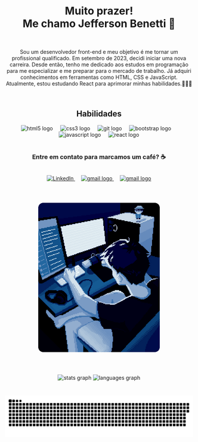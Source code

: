 <h1 align="center">
  Muito prazer!
<br>
  Me chamo Jefferson Benetti 🤵</h1>  
<br>
<p align="center">
  Sou um desenvolvedor front-end e meu objetivo é me tornar um profissional qualificado. Em setembro de 2023, decidi iniciar uma nova carreira. Desde então, tenho me dedicado aos estudos em programação para me especializar e me preparar para o mercado de trabalho. Já adquiri conhecimentos em ferramentas como HTML, CSS e JavaScript. Atualmente, estou estudando React para aprimorar minhas habilidades.🚀🚀🚀
</p>
<br>

###

<h2 align="center">Habilidades</h2>
<div align="center">
  <img src="https://cdn.jsdelivr.net/gh/devicons/devicon@latest/icons/html5/html5-original.svg" height="40" alt="html5 logo" />  
  <img width="12" />
  <img src="https://cdn.jsdelivr.net/gh/devicons/devicon@latest/icons/css3/css3-original.svg" height="40" alt="css3 logo" />
  <img width="12" />
  <img src="https://cdn.jsdelivr.net/gh/devicons/devicon@latest/icons/git/git-original.svg" height="40" alt="git logo" />
  <img width="12" />
  <img src="https://cdn.jsdelivr.net/gh/devicons/devicon@latest/icons/bootstrap/bootstrap-original.svg" height="40" alt="bootstrap logo" />
  <img width="12" />
  <img src="https://cdn.jsdelivr.net/gh/devicons/devicon/icons/javascript/javascript-original.svg" height="40" alt="javascript logo"  />  
  <img width="12" />
  <img src="https://cdn.jsdelivr.net/gh/devicons/devicon/icons/react/react-original.svg" height="40" alt="react logo"  />
</div>
<br>

###

<h3 align="center">Entre em contato para marcamos um café? ☕</h3>
<br>
<div align="center">
  <a href="https://www.linkedin.com/in/jeffersonbenetti/">
    <img src="https://img.shields.io/badge/LinkedIn-0077B5?style=for-the-badge&logo=linkedin&logoColor=white" heigth="50" alt="LinkedIn" />
  </a>
  <img width="12" />
  <a href="mailto:jefferson.benetti@hotmail.com" target="_blank">
    <img src="https://img.shields.io/badge/Gmail-D14836?style=for-the-badge&logo=gmail&logoColor=white" heigth="50" alt="gmail logo" />
  </a>
  <img width="12" />
  <a href="https://wa.me/5511949608003?text=Ol%C3%A1,+muito+obrigado+por+entrar+em+contato!" target="_blank">
    <img src="https://img.shields.io/badge/WhatsApp-25D366?style=for-the-badge&logo=whatsapp&logoColor=white" heigth="50" alt="gmail logo" />
  </a>
</div>
<br>

###

<br>
<div align="center">
  <img src="https://github.com/jeffersonxbenetti/jeffersonxbenetti/blob/main/img/img-programa%C3%A7%C3%A3o-gif.gif" height="400"/>
</div>
<br>

###

<br>
<div align="center">
  <img src="https://github-readme-stats.vercel.app/api?username=jeffersonxbenetti&hide_title=false&hide_rank=false&show_icons=true&include_all_commits=true&count_private=true&disable_animations=false&theme=cobalt&locale=en&hide_border=false" height="160" alt="stats graph" />
  <img src="https://github-readme-stats.vercel.app/api/top-langs?username=jeffersonxbenetti&locale=en&hide_title=false&layout=compact&card_width=320&langs_count=5&theme=cobalt&hide_border=false" height="160" alt="languages graph"  />
</div>

###

<br clear="both">

<div align="center">
  <picture>
    <source media="(prefers-color-scheme: dark)" srcset="https://raw.githubusercontent.com/jeffersonxbenetti/jeffersonxbenetti/output/github-contribution-grid-snake-dark.svg">
    <source media="(prefers-color-scheme: light)" srcset="https://raw.githubusercontent.com/jeffersonxbenetti/jeffersonxbenetti/output/github-contribution-grid-snake.svg">
    <img alt="github contribution grid snake animation" src="https://raw.githubusercontent.com/jeffersonxbenetti/jeffersonxbenetti/output/github-contribution-grid-snake.svg">
  </picture>
</div>

###
